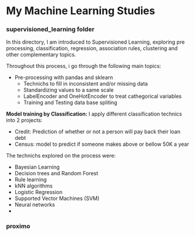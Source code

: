 # My Machine Learning Studies

### supervisioned_learning folder
In this directory, I am introduced to Supervisioned Learning, exploring pre processing, classification, regression, association rules, clustering and other complementary topics.

Throughout this process, i go through the following main topics:
- Pre-processing with pandas and sklearn
    - Technichs to fill in inconsistent and/or missing data
    - Standardizing values to a same scale
    - LabelEncoder and OneHotEncoder to treat cathegorical variables
    - Training and Testing data base spliting
 
**Model training by Classification:** 
I apply different classification technics into 2 projects:  
- Credit: Prediction of whether or not a person will pay back their loan debt  
- Census: model to predict if someone makes above or bellow 50K a year  

The technichs explored on the process were:  
- Bayesian Learning  
- Decision trees and Random Forest  
- Rule learning  
- kNN algorithms  
- Logistic Regression
- Supported Vector Machines (SVM)
- Neural networks  
- 

### proximo 
